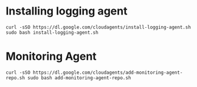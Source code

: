 # Installing logging agent

`curl -sSO https://dl.google.com/cloudagents/install-logging-agent.sh
sudo bash install-logging-agent.sh`

# Monitoring Agent

`curl -sSO https://dl.google.com/cloudagents/add-monitoring-agent-repo.sh
sudo bash add-monitoring-agent-repo.sh`